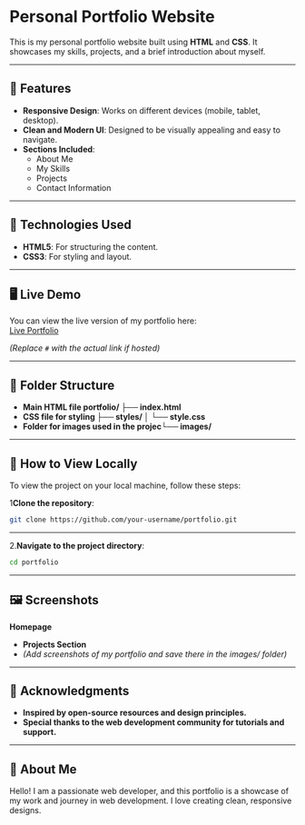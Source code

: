 # Personal Portfolio Website

This is my personal portfolio website built using **HTML** and **CSS**. It showcases my skills, projects, and a brief introduction about myself.

---

## 🌟 Features

- **Responsive Design**: Works on different devices (mobile, tablet, desktop).
- **Clean and Modern UI**: Designed to be visually appealing and easy to navigate.
- **Sections Included**:
  - About Me
  - My Skills
  - Projects
  - Contact Information

---

## 🔧 Technologies Used

- **HTML5**: For structuring the content.
- **CSS3**: For styling and layout.

---

## 🖥️ Live Demo

You can view the live version of my portfolio here:  
[Live Portfolio](#)  

*(Replace `#` with the actual link if hosted)*

---

## 📂 Folder Structure
- **Main HTML file portfolio/ ├── index.html** 
- **CSS file for styling ├── styles/ │ └── style.css** 
- **Folder for images used in the projec└── images/**

---

## 🚀 How to View Locally

To view the project on your local machine, follow these steps:

1**Clone the repository**:
   ```bash
   git clone https://github.com/your-username/portfolio.git
   ```
   ---

2.**Navigate to the project directory**:
   ```bash
   cd portfolio
```

   ---

## 🖼️ Screenshots

  **Homepage**
  - **Projects Section**
  - *(Add screenshots of my portfolio and save there in the images/ folder)*   
  
  ---
## 🌟 Acknowledgments
- **Inspired by open-source resources and design principles.**
- **Special thanks to the web development community for tutorials and support.**
  
---
## 📝 About Me

   Hello! I am a passionate web developer, and this portfolio is a showcase of my work and journey in web development. I love creating clean, responsive designs.





   


